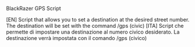 BlackRazer GPS Script

[EN] Script that allows you to set a destination at the desired street number. The destination will be set with the command /gps (civic)
[ITA] Script che permette di impostare una destinazione al numero civico desiderato. La destinazione verrà impostata con il comando /gps (civico)

